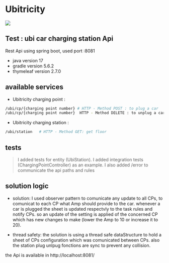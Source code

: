 # Ubitricity
![](https://www.ubitricity.com/wp-content/uploads/2021/02/cropped-ubitricity-a-member-of-the-shell-group-g.png)
## Test : ubi car charging station Api
 
Rest Api using spring boot, used port :8081

- java version 17  
- gradle version 5.6.2
- thymeleaf version 2.7.0

## available services
- Ubitricity charging point :  
````sh
/ubi/cp/{charging point number} # HTTP - Method POST : to plug a car 
/ubi/cp/{charging point number}  HTTP - Method DELETE : to unplug a car from the CP
````
- Ubitricity charging station :
````sh
/ubi/station   # HTTP - Method GET: get floor 
````  
 
## tests
> I added tests for entity (UbiStation). I added integration tests (ChargingPointController) as an example. I also added /error to communicate the api paths and rules 
 
  
## solution logic 
* solution:
 I used observer pattern to comunicate any update to all CPs, to comunicat to each CP what Amp should provide to the car.
whenever a car is plugged the sheet is updated respectvly to the task rules and notify CPs. so an update of the setting is applied of the concerned CP which has new changes to make (lower the Amp to 10 or increase it to 20).      

* thread safety: 
the solution is using a thread safe dataStructure to hold a sheet of CPs configuration which was comunicated between CPs. 
also the station plug unlpug fonctions are sync to prevent any collision. 




the Api is available in  http://localhost:8081/ 
 
 
 
 

